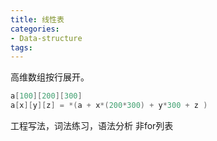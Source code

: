 ```yaml
---
title: 线性表
categories:
- Data-structure
tags:
---
```



高维数组按行展开。
```c++
a[100][200][300]
a[x][y][z] = *(a + x*(200*300) + y*300 + z )
```
工程写法，词法练习，语法分析
非for列表
